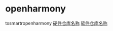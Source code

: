 # openharmony
txsmartropenharmony
[硬件仓库名称](https://github.com/jiuyusheng/openharmony.git)
[软件仓库名称](https://github.com/jiuyusheng/smarthome.git)
